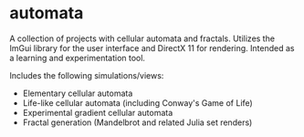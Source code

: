 # automata

A collection of projects with cellular automata and fractals. Utilizes the ImGui library for the user interface and DirectX 11 for rendering.
Intended as a learning and experimentation tool.

Includes the following simulations/views:
- Elementary cellular automata
- Life-like cellular automata (including Conway's Game of Life)
- Experimental gradient cellular automata
- Fractal generation (Mandelbrot and related Julia set renders)
